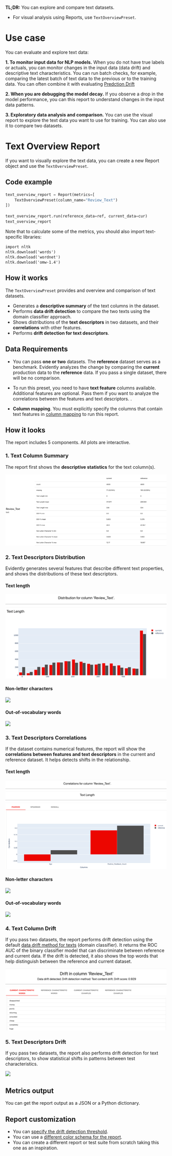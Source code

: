 **TL;DR:** You can explore and compare text datasets.

* For visual analysis using Reports, use `TextOverviewPreset`.

# Use case 

You can evaluate and explore text data: 

**1. To monitor input data for NLP models.** When you do not have true labels or actuals, you can monitor changes in the input data (data drift) and descriptive text characteristics. You can run batch checks, for example, comparing the latest batch of text data to the previous or to the training data. You can often combine it with evaluating [Predction Drift](target-drift.md)

**2. When you are debugging the model decay.** If you observe a drop in the model performance, you can this report to understand changes in the input data patterns.

**3. Exploratory data analysis and comparison.** You can use the visual report to explore the text data you want to use for training. You can also use it to compare two datasets. 

# Text Overview Report   

If you want to visually explore the text data, you can create a new Report object and use the `TextOverviewPreset`.

## Code example

```python
text_overview_report = Report(metrics=[
    TextOverviewPreset(column_name="Review_Text")
])

text_overview_report.run(reference_data=ref, current_data=cur)
text_overview_report
```

Note that to calculate some of the metrics, you should also import text-specific libraries:

```
import nltk
nltk.download('words')
nltk.download('wordnet')
nltk.download('omw-1.4')
```

## How it works

The `TextOverviewPreset` provides and overview and comparison of text datasets.
* Generates a **descriptive summary** of the text columns in the dataset. 
* Performs **data drift detection** to compare the two texts using the domain classifier approach. 
* Shows distributions of the **text descriptors** in two datasets, and their **correlations** with other features. 
* Performs **drift detection for text descriptors**.

## Data Requirements

* You can pass **one or two** datasets. The **reference** dataset serves as a benchmark. Evidently analyzes the change by comparing the **current** production data to the **reference** data. If you pass a single dataset, there will be no comparison.

* To run this preset, you need to have **text feature** columns available. Additional features are optional. Pass them if you want to analyze the correlations between the features and text descriptors. . 

* **Column mapping**. You must explicitly specify the columns that contain text features in [column mapping](../input-data/column-mapping.md) to run this report. 

## How it looks

The report includes 5 components. All plots are interactive.

### 1. Text Column Summary

The report first shows the **descriptive statistics** for the text column(s).

![](<../.gitbook/assets/reports/metric_column_summary_text-min.png>)

### 2. Text Descriptors Distribution

Evidently generates several features that describe different text properties, and shows the distributions of these text descriptors. 

#### Text length

![](<../.gitbook/assets/reports/metric_text_descriptors_distribution_text_length-min.png>)

#### Non-letter characters

![](<../.gitbook/assets/reports/metric_text_descriptors_distribution_text_nlc-min.png>)

#### Out-of-vocabulary words

![](<../.gitbook/assets/reports/metric_text_descriptors_distribution_text_oov-min.png>)

### 3. Text Descriptors Correlations

If the dataset contains numerical features, the report will show the **correlations between features and text descriptors** in the current and reference dataset. It helps detects shifts in the relationship.

#### Text length

![](<../.gitbook/assets/reports/metric_text_descriptors_correlation_text_length-min.png>)

#### Non-letter characters

![](<../.gitbook/assets/reports/metric_text_descriptors_correlation_text_nlc-min.png>)

#### Out-of-vocabulary words

![](<../.gitbook/assets/reports/metric_text_descriptors_correlation_text_oov-min.png>)


### 4. Text Column Drift

If you pass two datasets, the report performs drift detection using the default [data drift method for texts](../reference/data-drift-algorithm.md) (domain classifier). It returns the ROC AUC of the binary classifier model that can discriminate between reference and current data. If the drift is detected, it also shows the top words that help distinguish between the reference and current dataset.

![](<../.gitbook/assets/reports/metric_column_drift_text-min.png>)

### 5. Text Descriptors Drift

If you pass two datasets, the report also performs drift detection for text descriptors, to show statistical shifts in patterns between test characteristics.

![](<../.gitbook/assets/reports/metric_text_descriptors_drift_text-min.png>)



## Metrics output

You can get the report output as a JSON or a Python dictionary.

## Report customization

* You can [specify the drift detection threshold](../customization/options-for-statistical-tests.md). 
* You can use a [different color schema for the report](../customization/options-for-color-schema.md). 
* You can create a different report or test suite from scratch taking this one as an inspiration. 
